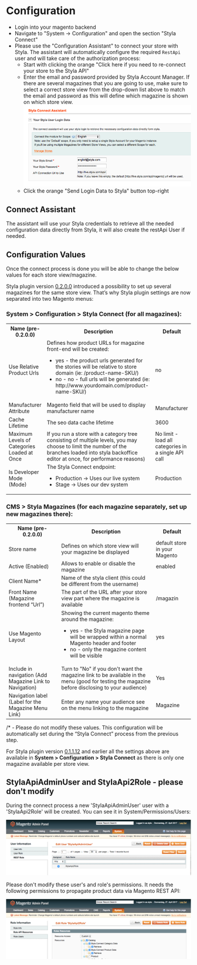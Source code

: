 # Configuration
* Login into your magento backend
* Navigate to "System -> Configuration" and open the section "Styla Connect"
* Please use the "Configuration Assistant" to connect your store with Styla. The assistant will automatically configure the required `RestApi` user and will take care of the authorization process: 
  * Start with clicking the orange "Click here if you need to re-connect your store to the Styla API" 
  * Enter the email and password provided by Styla Account Manager. If there are several magazines that you are going to use, make sure to select a correct store view from the drop-down list above to match the email and password as this will define which magazine is shown on which store view.
  ![Styla Connect Process](/doc/styla_connect_process.png)
  * Click the orange "Send Login Data to Styla" button top-right

## Connect Assistant

The assistant will use your Styla credentials to retrieve all the needed configuration data directly from Styla, it will also create the restApi User if needed.

## Configuration Values

Once the connect process is done you will be able to change the below values for each store view/magazine.

Styla plugin version [0.2.0.0](https://github.com/styladev/magentoStylaConnect/releases/tag/v0.2.0.0) introduced a possibility to set up several magazines for the same store view. That’s why Styla plugin settings are now separated into two Magento menus:

### System > Configuration > Styla Connect (for all magazines):

<table>
<tr>
<th>Name (pre-0.2.0.0)</th>
<th>Description</th>
<th>Default</th>
</tr>

<tr>
<td>Use Relative Product Urls</td>
<td>Defines how product URLs for magazine front-end will be created:

<ul>
<li>yes - the product urls generated for the stories will be relative to store domain (ie: /product-name-SKU/)
</li>
<li>no - no - full urls will be generated (ie: http://www.yourdomain.com/product-name-SKU/)
</li>
</ul>

</td>
<td>no</td>
</tr>

<tr>
<td>Manufacturer Attribute</td>
<td>Magento field that will be used to display manufacturer name</td>
<td>Manufacturer</td>
</tr>

<tr>
<td>Cache Lifetime</td>
<td>The seo data cache lifetime</td>
<td>3600</td>
</tr>

<tr>
<td>Maximum Levels of Categories Loaded at Once</td>
<td>If you run a store with a category tree consisting of multiple levels, you may choose to limit the number of the branches loaded into styla backoffice editor at once, for performance reasons)</td>
<td>No limit - load all categories in a single API call</td>
</tr>

<tr>
<td>Is Developer Mode (Mode)</td>
<td>The Styla Connect endpoint:

<ul>
<li>Production -&gt; Uses our live system

</li>
<li>Stage -&gt; Uses our dev system

</li>
</ul>

</td>
<td>Production</td>
</tr>

</table>


### CMS > Styla Magazines (for each magazine separately, set up new magazines there):

<table>
<tr>
<th>Name (pre-0.2.0.0)</th>
<th>Description</th>
<th>Default</th>
</tr>

<tr>
<td>Store name</td>
<td>Defines on which store view will your magazine be displayed</td>
<td>default store in your Magento</td>
</tr>

<tr>
<td>Active (Enabled)</td>
<td>Allows to enable or disable the magazine</td>
<td>enabled</td>
</tr>

<tr>
<td>Client Name*</td>
<td>Name of the styla client (this could be different from the username)</td>
<td></td>
</tr>

<tr>
<td>Front Name (Magazine frontend “Url”)</td>
<td>The part of the URL after your store view part where the magazine is available</td>
<td>/magazin</td>
</tr>

<tr>
<td>Use Magento Layout</td>
<td>Showing the current magento theme around the magazine:

<ul>
<li>yes - the Styla magazine page will be wrapped within a normal Magento header and
footer

</li>
<li>no - only the magazine content will be visible

</li>
</ul>

</td>
<td>yes</td>
</tr>

<tr>
<td>Include in navigation (Add Magazine Link to Navigation)</td>
<td>Turn to "No" if you don't want the magazine link to be available in the menu (good for testing the magazine before disclosing to your audience)</td>
<td>Yes</td>
</tr>

<tr>
<td>Navigation label (Label for the Magazine Menu Link)</td>
<td>Enter any name your audience see on the menu linking to the magazine</td>
<td>Magazine</td>
</tr>

</table>

/* - Please do not modify these values. This configuration will be automatically set during the “Styla Connect” process from the previous step.

For Styla plugin version [0.1.1.12](https://github.com/styladev/magentoStylaConnect/releases/tag/v0.1.1.12) and earlier all the settings above are available in **System > Configuration > Styla Connect**  as there is only one magazine available per store view. 


## StylaApiAdminUser and StylaApi2Role - please don't modify

During the connect process a new 'StylaApiAdminUser' user with a 'StylaApi2Role' will be created. You can see it in System/Permissions/Users:

![Styla User](/doc/styla_user.png)

Please don't modify these user's and role's permissions. It needs the following permissions to propagate product data via Magento REST API:

![Styla Role](/doc/styla_role.png)
